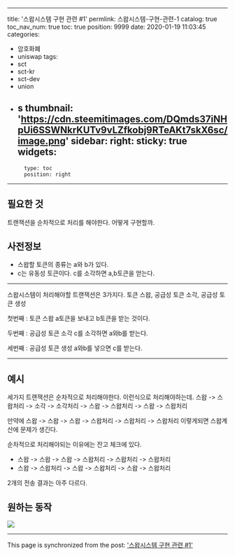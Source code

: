 
---
title: '스왑시스템 구현 관련 #1'
permlink: 스왑시스템-구현-관련-1
catalog: true
toc_nav_num: true
toc: true
position: 9999
date: 2020-01-19 11:03:45
categories:
- 암호화폐
- uniswap
tags:
- sct
- sct-kr
- sct-dev
- union
- s
thumbnail: 'https://cdn.steemitimages.com/DQmds37iNHpUi6SSWNkrKUTv9vLZfkobj9RTeAKt7skX6sc/image.png'
sidebar:
    right:
        sticky: true
widgets:
    -
        type: toc
        position: right
---


## 필요한 것

트랜잭션을 순차적으로 처리를 해야한다. 어떻게 구현할까.


## 사전정보
* 스왑할 토큰의 종류는 a와 b가 있다.
* c는 유동성 토큰이다. c를 소각하면 a,b토큰을 얻는다. 

---


스왑시스템이 처리해야할 트랜잭션은 3가지다.
토큰 스왑, 공급성 토큰 소각, 공급성 토큰 생성

첫번째 : 토큰 스왑
a토큰을 보내고 b토큰을 받는 것이다.

두번째 : 공급성 토큰 소각
c를 소각하면 a와b를 받는다.

세번째 : 공급성 토큰 생성
a와b를 넣으면 c를 받는다.

---

## 예시 

세가지 트랜잭션은 순차적으로 처리해야한다.
이런식으로 처리해야하는데.
스왑 -> 스왑처리 -> 소각 -> 소각처리 -> 스왑 -> 스왑처리 -> 스왑 -> 스왑처리

만약에 스왑 -> 스왑 -> 스왑 -> 스왑처리 -> 스왑처리 -> 스왑처리 
이렇게되면 스왑계산에 문제가 생긴다.

순차적으로 처리해야되는 이유에는 잔고 체크에 있다.
* 스왑 -> 스왑 -> 스왑 -> 스왑처리 -> 스왑처리 -> 스왑처리 
* 스왑 -> 스왑처리 -> 스왑 -> 스왑처리 -> 스왑 -> 스왑처리 

2개의 전송 결과는 아주 다르다.

## 원하는 동작


![](https://cdn.steemitimages.com/DQmds37iNHpUi6SSWNkrKUTv9vLZfkobj9RTeAKt7skX6sc/image.png)

- - -

This page is synchronized from the post: ['스왑시스템 구현 관련 #1'](https://steempeak.com/@jacobyu/5gywxm-1)

